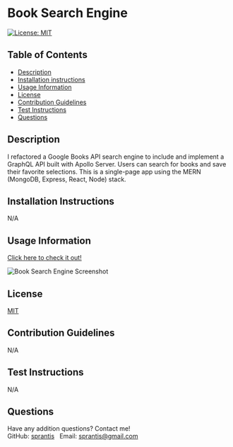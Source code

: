# Book Search Engine


[![License: MIT](https://img.shields.io/badge/License-MIT-yellow.svg)](https://opensource.org/licenses/MIT)

## Table of Contents
* [Description](#description)
* [Installation instructions](#installation-instructions)
* [Usage Information](#usage-information)
* [License](#license)
* [Contribution Guidelines](#contribution-guidelines)
* [Test Instructions](#test-instructions)
* [Questions](#questions)

## Description
I refactored a Google Books API search engine to include and implement a GraphQL API built with Apollo Server. Users can search for books and save their favorite selections. This is a single-page app using the MERN (MongoDB, Express, React, Node) stack.

## Installation Instructions
N/A

## Usage Information

[Click here to check it out!](https://sjp-book-search-engine.herokuapp.com/)

![Book Search Engine Screenshot](./client/src/assets/images/book-search-engine-screenshot.png)

## License
[MIT](https://opensource.org/licenses/MIT)

## Contribution Guidelines
N/A

## Test Instructions
N/A

## Questions
Have any addition questions? Contact me!
&nbsp;  
GitHub: [sprantis](https://github.com/sprantis)
&nbsp;
Email: sprantis@gmail.com
